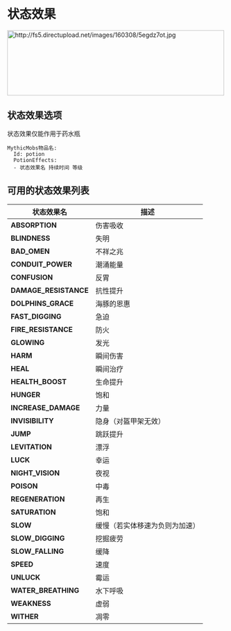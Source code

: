 状态效果
=======

<img src="http://fs5.directupload.net/images/160308/5egdz7ot.jpg" width="500" height="150" alt="http://fs5.directupload.net/images/160308/5egdz7ot.jpg" />

状态效果选项
--------------

状态效果仅能作用于药水瓶
```
MythicMobs物品名:
  Id: potion
  PotionEffects:
  - 状态效果名 持续时间 等级
```

可用的状态效果列表
--------------

| **状态效果名**        | **描述**                                                                                                     |
|------------------------|---------------------------------------------------------------------------------------------------------------------|
| **ABSORPTION**         | 伤害吸收 |
| **BLINDNESS**          | 失明                                                 |
| **BAD_OMEN** | 不祥之兆 |
| **CONDUIT\_POWER**     | 潮涌能量                                         |
| **CONFUSION**          | 反胃                                                   |
| **DAMAGE\_RESISTANCE** | 抗性提升                  |
| **DOLPHINS\_GRACE**    | 海豚的恩惠                                        |
| **FAST\_DIGGING**      | 急迫|
| **FIRE\_RESISTANCE**   | 防火                                            |
| **GLOWING**            | 发光                                       |
| **HARM**               | 瞬间伤害                                           |
| **HEAL**               | 瞬间治疗|
| **HEALTH\_BOOST**      | 生命提升                                     |
| **HUNGER**             | 饱和 |
| **INCREASE\_DAMAGE**   | 力量 |
| **INVISIBILITY**       | 隐身（对盔甲架无效） |
| **JUMP**               | 跳跃提升 |
| **LEVITATION**         | 漂浮 |
| **LUCK**               | 幸运 |
| **NIGHT\_VISION**      | 夜视 |
| **POISON**             | 中毒 |
| **REGENERATION**       | 再生 |
| **SATURATION**         | 饱和                                                                    |
| **SLOW**               | 缓慢（若实体移速为负则为加速） |
| **SLOW\_DIGGING**      | 挖掘疲劳                                      |
| **SLOW\_FALLING**      | 缓降 |
| **SPEED**              | 速度 |
| **UNLUCK**             | 霉运 |
| **WATER\_BREATHING**   | 水下呼吸 |
| **WEAKNESS**           | 虚弱 |
| **WITHER**             | 凋零 |